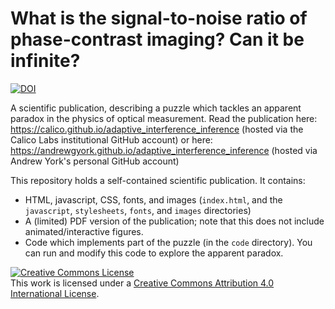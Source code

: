 # What is the signal-to-noise ratio of phase-contrast imaging? Can it be infinite?

<a href="https://doi.org/10.5281/zenodo.1463273"><img src="https://zenodo.org/badge/DOI/10.5281/zenodo.1463273.svg" alt="DOI"></a>

A scientific publication, describing a puzzle which tackles an apparent paradox in the physics of optical measurement. Read the publication here:
https://calico.github.io/adaptive_interference_inference (hosted via the Calico Labs institutional GitHub account)
or here:
https://andrewgyork.github.io/adaptive_interference_inference (hosted via Andrew York's personal GitHub account)

This repository holds a self-contained scientific publication. It contains:

* HTML, javascript, CSS, fonts, and images (`index.html`, and the `javascript`, `stylesheets`, `fonts`, and `images` directories)
* A (limited) PDF version of the publication; note that this does not include animated/interactive figures.
* Code which implements part of the puzzle (in the `code` directory). You can run and modify this code to explore the apparent paradox.

<a rel="license" href="http://creativecommons.org/licenses/by/4.0/"><img alt="Creative Commons License" style="border-width:0" src="https://i.creativecommons.org/l/by/4.0/88x31.png" /></a><br />This work is licensed under a <a rel="license" href="http://creativecommons.org/licenses/by/4.0/">Creative Commons Attribution 4.0 International License</a>.

